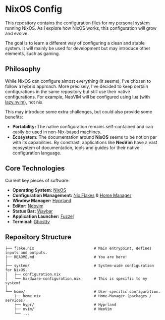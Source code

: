 # NixOS Config

This repository contains the configuration files for my personal system running NixOS.
As I explore how NixOS works, this configuration will grow and evolve.

The goal is to learn a different way of configuring a clean and stable system.
It will mainly be used for development but may introduce other elements, such as gaming.

## Philosophy

While NixOS can configure almost everything (it seems), I've chosen to follow a hybrid approach. 
More precisely, I've decided to keep certain configurations in the same repository 
but still use their native configurations. For example, NeoVIM will be configured using lua (with [lazy.nvim](https://github.com/folke/lazy.nvim)),
not nix.

This may introduce some extra challenges, but could also provide some benefits:
* **Portability:** The native configuration remains self-contained and can easily be used in non-Nix-based machines.
* **Ecosystem:** The documentation around **NixOS** seems to be not on par with its capabilities. 
By constrast, applications like **NeoVim** have a vast ecosystem of documentation, 
tools and guides for their native configuration language.

## Core Technologies

Current key pieces of software:

* **Operating System:** [NixOS](https://nixos.org/)
* **Configuration Management:** [Nix Flakes](https://nixos.wiki/wiki/Flakes) & [Home Manager](https://nix-community.github.io/home-manager/)
* **Window Manager:** [Hyprland](https://hypr.land/)
* **Editor:** [Neovim](https://neovim.io/)
* **Status Bar:** [Waybar](https://github.com/Alexays/Waybar)
* **Application Launcher:** [Fuzzel](https://codeberg.org/dnkl/fuzzel)
* **Terminal:** [Ghostty](https://github.com/mitchellh/ghostty)

## Repository Structure

    ├── flake.nix                           # Main entrypoint, defines inputs and outputs.
    ├── README.md                           # You are here!
    │
    ├── system/                             # System-wide configuration for NixOS.
    │   ├── configuration.nix
    │   └── hardware-configuration.nix      # This is specific to my system!
    │
    └── home/                               # User-specific configuration.
        ├── home.nix                        # Home-Manager (packages / services)
        ├── hypr/                           # Hyprland
        ├── nvim/                           # NeoVim
        └── ...
